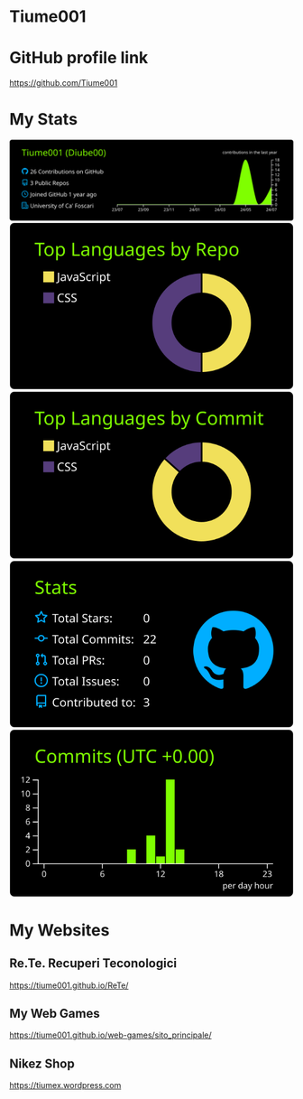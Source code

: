 # Tiume001

# GitHub profile link 

https://github.com/Tiume001

# My Stats

[![](https://raw.githubusercontent.com/Tiume001/Tiume001/master/profile-summary-card-output/chartreuse_dark/0-profile-details.svg)](https://github.com/vn7n24fzkq/github-profile-summary-cards)
[![](https://raw.githubusercontent.com/Tiume001/Tiume001/master/profile-summary-card-output/chartreuse_dark/1-repos-per-language.svg)](https://github.com/vn7n24fzkq/github-profile-summary-cards) [![](https://raw.githubusercontent.com/Tiume001/Tiume001/master/profile-summary-card-output/chartreuse_dark/2-most-commit-language.svg)](https://github.com/vn7n24fzkq/github-profile-summary-cards)
[![](https://raw.githubusercontent.com/Tiume001/Tiume001/master/profile-summary-card-output/chartreuse_dark/3-stats.svg)](https://github.com/vn7n24fzkq/github-profile-summary-cards) [![](https://raw.githubusercontent.com/Tiume001/Tiume001/master/profile-summary-card-output/chartreuse_dark/4-productive-time.svg)](https://github.com/vn7n24fzkq/github-profile-summary-cards)

# My Websites

## Re.Te. Recuperi Teconologici 
https://tiume001.github.io/ReTe/
## My Web Games
https://tiume001.github.io/web-games/sito_principale/
## Nikez Shop
https://tiumex.wordpress.com